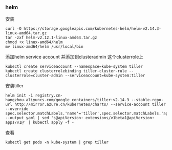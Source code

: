 ### helm

安装
    
    curl -O https://storage.googleapis.com/kubernetes-helm/helm-v2.14.3-linux-amd64.tar.gz
    tar -zxf helm-v2.12.1-linux-amd64.tar.gz
    chmod +x linux-amd64/helm
    mv linux-amd64/helm /usr/local/bin
    
添加helm service account 并添加到clusteradmin 这个clusterrole上
    
    kubectl create serviceaccount --namespace=kube-system tiller
    kubectl create clusterrolebinding tiller-cluster-rule --clusterrole=cluster-admin --serviceaccount=kube-system:tiller
   
安装tiller
    
    helm init -i registry.cn-hangzhou.aliyuncs.com/google_containers/tiller:v2.14.3 --stable-repo-url http://mirror.azure.cn/kubernetes/charts/ --service-account tiller --override spec.selector.matchLabels.'name'='tiller',spec.selector.matchLabels.'app'='helm' --output yaml | sed 's@apiVersion: extensions/v1beta1@apiVersion: apps/v1@' | kubectl apply -f -

查看
    
    kubectl get pods -n kube-system | grep tiller
    
    